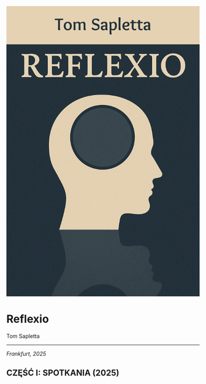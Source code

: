 ![okladka.png](okladka.png)

# Reflexio

Tom Sapletta

---

*Frankfurt, 2025*


## CZĘŚĆ I: SPOTKANIA (2025)

